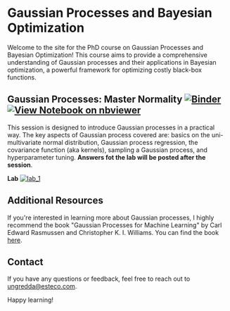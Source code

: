# Gaussian Processes and Bayesian Optimization

Welcome to the site for the PhD course on Gaussian Processes and Bayesian Optimization! This course aims to provide a comprehensive understanding of Gaussian processes and their applications in Bayesian optimization, a powerful framework for optimizing costly black-box functions.


## Gaussian Processes: Master Normality [![Binder](https://mybinder.org/badge_logo.svg)](https://mybinder.org/v2/gh/JuanUngredda/PhD_course/HEAD?urlpath=%2Fnotebooks%2FGaussian_Processes.ipynb) [![View Notebook on nbviewer](https://img.shields.io/badge/nbviewer-slides%20-green)](https://nbviewer.org/github/JuanUngredda/PhD_course/blob/main/Gaussian_Processes.ipynb)

This session is designed to introduce Gaussian processes in a practical way. The key aspects of Gaussian process covered are: basics on the uni-multivariate normal distribution, Gaussian process regression, the covariance function (aka kernels), sampling a Gaussian process, and hyperparameter tuning. **Answers fot the lab will be posted after the session**.

**Lab** [![lab_1](https://colab.research.google.com/assets/colab-badge.svg)](https://colab.research.google.com/drive/1-JT5nZmXHOzYBxH6-wTCrHVZUexuJ6BG?usp=sharing)


## Additional Resources


If you're interested in learning more about Gaussian processes, I highly recommend the book "Gaussian Processes for Machine Learning" by Carl Edward Rasmussen and Christopher K. I. Williams. You can find the book [here](https://gaussianprocess.org/gpml/chapters/RW.pdf).



## Contact

If you have any questions or feedback, feel free to reach out to [ungredda@esteco.com](mailto:ungredda@esteco.com).

Happy learning!
